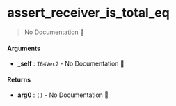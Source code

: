 # assert\_receiver\_is\_total\_eq

> No Documentation 🚧

#### Arguments

- **\_self** : `I64Vec2` \- No Documentation 🚧

#### Returns

- **arg0** : `()` \- No Documentation 🚧